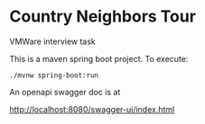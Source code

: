 # Country Neighbors Tour

VMWare interview task

This is a maven spring boot project.  To execute:

```./mvnw spring-boot:run```

An openapi swagger doc is at

[http://localhost:8080/swagger-ui/index.html](http://localhost:8080/swagger-ui/index.html) 
